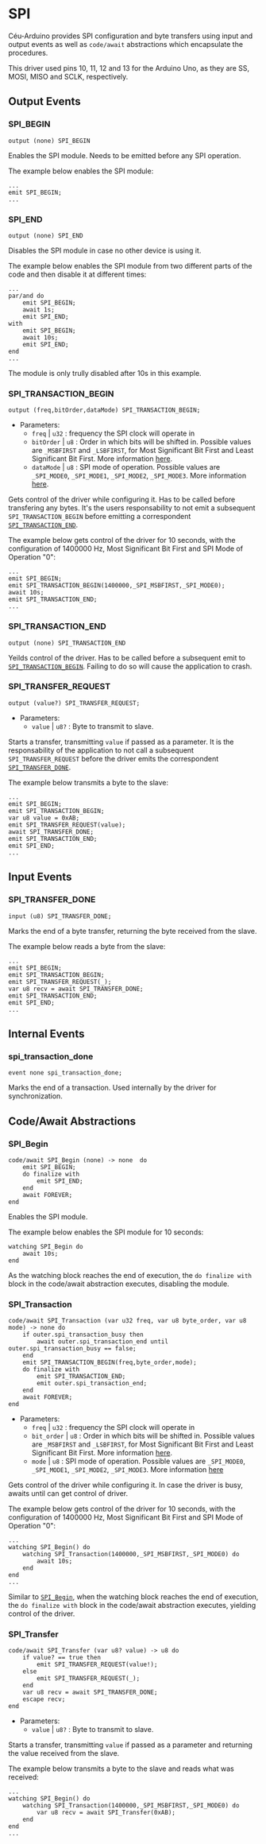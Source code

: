 # SPI

Céu-Arduino provides SPI configuration and byte transfers using input and output events as well as `code/await` abstractions which encapsulate the procedures.

This driver used pins 10, 11, 12 and 13 for the Arduino Uno, as they are SS, MOSI, MISO and SCLK, respectively.

## Output Events

### SPI_BEGIN

```ceu
output (none) SPI_BEGIN
```

Enables the SPI module. Needs to be emitted before any SPI operation.

The example below enables the SPI module:

```ceu
...
emit SPI_BEGIN;
...
```
### SPI_END

```ceu
output (none) SPI_END
```

Disables the SPI module in case no other device is using it.

The example below enables the SPI module from two different parts of the code and then disable it at different times:

```ceu
...
par/and do
    emit SPI_BEGIN;
    await 1s;
    emit SPI_END;
with
    emit SPI_BEGIN;
    await 10s;
    emit SPI_END;
end
...
```

The module is only trully disabled after 10s in this example.

### SPI_TRANSACTION_BEGIN

```ceu
output (freq,bitOrder,dataMode) SPI_TRANSACTION_BEGIN;
```

- Parameters:
    - `freq` | `u32` : frequency the SPI clock will operate in
    - `bitOrder` | `u8` : Order in which bits will be shifted in. Possible values are `_MSBFIRST` and `_LSBFIRST`, for Most Significant Bit First and Least Significant Bit First. More information [here](https://en.wikipedia.org/wiki/Most_significant_bit#Most_Significant_Bit_First_vs_Least_Significant_Bit_First).
    - `dataMode` | `u8` : SPI mode of operation. Possible values are `_SPI_MODE0`, `_SPI_MODE1`, `_SPI_MODE2`, `_SPI_MODE3`. More information [here](https://en.wikipedia.org/wiki/Serial_Peripheral_Interface_Bus#Mode_numbers). 

Gets control of the driver while configuring it. Has to be called before transfering any bytes. It's the users responsability to not emit a subsequent `SPI_TRANSACTION_BEGIN` before emitting a correspondent [`SPI_TRANSACTION_END`](#spi_transaction_end).

The example below gets control of the driver for 10 seconds, with the configuration of 1400000 Hz, Most Significant Bit First and SPI Mode of Operation "0":

```ceu
...
emit SPI_BEGIN;
emit SPI_TRANSACTION_BEGIN(1400000,_SPI_MSBFIRST,_SPI_MODE0);
await 10s;
emit SPI_TRANSACTION_END;
...
```

### SPI_TRANSACTION_END

```ceu
output (none) SPI_TRANSACTION_END
```

Yeilds control of the driver. Has to be called before a subsequent emit to [`SPI_TRANSACTION_BEGIN`](#spi_transaction_begin). Failing to do so will cause the application to crash.

### SPI_TRANSFER_REQUEST

```ceu
output (value?) SPI_TRANSFER_REQUEST;
```

- Parameters:
    - `value` | `u8?` : Byte to transmit to slave.
    
Starts a transfer, transmitting `value` if passed as a parameter. It is the responsability of the application to not call a subsequent `SPI_TRANSFER_REQUEST` before the driver emits the correspondent [`SPI_TRANSFER_DONE`](#spi_transfer_done).

The example below transmits a byte to the slave:

```ceu
...
emit SPI_BEGIN;
emit SPI_TRANSACTION_BEGIN;
var u8 value = 0xAB;
emit SPI_TRANSFER_REQUEST(value);
await SPI_TRANSFER_DONE;
emit SPI_TRANSACTION_END;
emit SPI_END;
...
``` 

## Input Events

### SPI_TRANSFER_DONE

```ceu
input (u8) SPI_TRANSFER_DONE;
```

Marks the end of a byte transfer, returning the byte received from the slave.

The example below reads a byte from the slave:

```ceu
...
emit SPI_BEGIN;
emit SPI_TRANSACTION_BEGIN;
emit SPI_TRANSFER_REQUEST(_);
var u8 recv = await SPI_TRANSFER_DONE;
emit SPI_TRANSACTION_END;
emit SPI_END;
...
``` 
## Internal Events

### spi_transaction_done

```ceu
event none spi_transaction_done;
```

Marks the end of a transaction. Used internally by the driver for synchronization.

## Code/Await Abstractions

### SPI_Begin

```ceu
code/await SPI_Begin (none) -> none  do
    emit SPI_BEGIN;
    do finalize with
        emit SPI_END;
    end
    await FOREVER;
end
```

Enables the SPI module.

The example below enables the SPI module for 10 seconds:

```ceu
watching SPI_Begin do
    await 10s;
end
```

As the watching block reaches the end of execution, the `do finalize with` block in the code/await abstraction executes, disabling the module.

### SPI_Transaction

```ceu
code/await SPI_Transaction (var u32 freq, var u8 byte_order, var u8 mode) -> none do
    if outer.spi_transaction_busy then
        await outer.spi_transaction_end until outer.spi_transaction_busy == false;
    end
    emit SPI_TRANSACTION_BEGIN(freq,byte_order,mode);
    do finalize with
        emit SPI_TRANSACTION_END;
        emit outer.spi_transaction_end;
    end
    await FOREVER;
end
```
- Parameters:
    - `freq` | `u32` : frequency the SPI clock will operate in
    - `bit_order` | `u8` : Order in which bits will be shifted in. Possible values are `_MSBFIRST` and `_LSBFIRST`, for Most Significant Bit First and Least Significant Bit First. More information [here](https://en.wikipedia.org/wiki/Most_significant_bit#Most_Significant_Bit_First_vs_Least_Significant_Bit_First).
    - `mode` | `u8` : SPI mode of operation. Possible values are `_SPI_MODE0`, `_SPI_MODE1`, `_SPI_MODE2`, `_SPI_MODE3`. More information [here](https://en.wikipedia.org/wiki/Serial_Peripheral_Interface_Bus#Mode_numbers)

Gets control of the driver while configuring it. In case the driver is busy, awaits until can get control of driver.

The example below gets control of the driver for 10 seconds, with the configuration of 1400000 Hz, Most Significant Bit First and SPI Mode of Operation "0":

```ceu
...
watching SPI_Begin() do
    watching SPI_Transaction(1400000,_SPI_MSBFIRST,_SPI_MODE0) do
        await 10s;
    end
end
...
```

Similar to [`SPI_Begin`](#spi_begin), when the watching block reaches the end of execution, the `do finalize with` block in the code/await abstraction executes, yielding control of the driver.

### SPI_Transfer

```ceu
code/await SPI_Transfer (var u8? value) -> u8 do
    if value? == true then
        emit SPI_TRANSFER_REQUEST(value!);
    else
        emit SPI_TRANSFER_REQUEST(_);
    end
    var u8 recv = await SPI_TRANSFER_DONE;
    escape recv;
end
```

- Parameters:
    - `value` | `u8?` : Byte to transmit to slave.
    
Starts a transfer, transmitting `value` if passed as a parameter and returning the value received from the slave.

The example below transmits a byte to the slave and reads what was received:

```ceu
...
watching SPI_Begin() do
    watching SPI_Transaction(1400000,_SPI_MSBFIRST,_SPI_MODE0) do
        var u8 recv = await SPI_Transfer(0xAB);
    end
end
...
```
